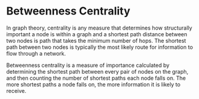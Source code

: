 # Betweenness Centrality

In graph theory, centrality is any measure that determines how
structurally important a node is within a graph and a shortest path
distance between two nodes is path that takes the minimum number of
hops. The shortest path between two nodes is typically the most likely
route for information to flow through a network.

Betweenness centrality is a measure of importance calculated by
determining the shortest path between every pair of nodes on the graph,
and then counting the number of shortest paths each node falls on. The
more shortest paths a node falls on, the more information it is likely
to receive.

